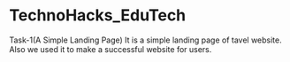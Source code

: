 # TechnoHacks_EduTech
Task-1(A Simple Landing Page)
It is a simple landing page of tavel website. Also we used it to make a successful website for users.
